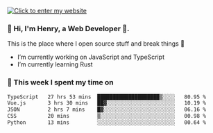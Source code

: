 [![Click to enter my website](https://github.com/zh30/zh30/assets/7930156/bb82b0df-3fb8-4136-8522-734cd2b27f6a)](https://blog.zhanghe.dev) 

### 👋 Hi, I'm Henry, a Web Developer 🚀.

This is the place where I open source stuff and break things :rofl:

- I’m currently working on JavaScript and TypeScript
- I’m currently learning Rust

### 💪 This week I spent my time on

<!--START_SECTION:waka-->

```txt
TypeScript   27 hrs 53 mins  ████████████████████▒░░░░   80.95 %
Vue.js       3 hrs 30 mins   ██▓░░░░░░░░░░░░░░░░░░░░░░   10.19 %
JSON         2 hrs 7 mins    █▓░░░░░░░░░░░░░░░░░░░░░░░   06.16 %
CSS          20 mins         ▒░░░░░░░░░░░░░░░░░░░░░░░░   00.98 %
Python       13 mins         ░░░░░░░░░░░░░░░░░░░░░░░░░   00.64 %
```

<!--END_SECTION:waka-->
